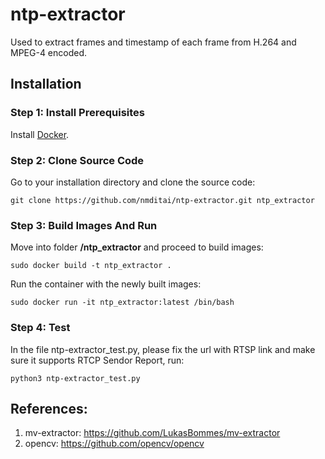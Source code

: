 # ntp-extractor
Used to extract frames and timestamp of each frame from H.264 and MPEG-4 encoded.


## Installation

### Step 1: Install Prerequisites

Install [Docker](https://docs.docker.com/).

### Step 2: Clone Source Code

Go to your installation directory and clone the source code:
```
git clone https://github.com/nmditai/ntp-extractor.git ntp_extractor
```

### Step 3: Build Images And Run

Move into folder **/ntp_extractor**  and proceed to build images:
```
sudo docker build -t ntp_extractor .
```
Run the container with the newly built images:
```
sudo docker run -it ntp_extractor:latest /bin/bash
```


### Step 4: Test

In the file ntp-extractor_test.py, please fix the url with RTSP link and make sure it supports RTCP Sendor Report, run:
```
python3 ntp-extractor_test.py
```

## References:
1. mv-extractor: https://github.com/LukasBommes/mv-extractor 
2. opencv: https://github.com/opencv/opencv
